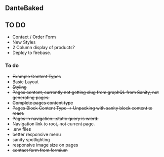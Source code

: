 ## DanteBaked

## TO DO
* Contact / Order Form
* New Styles
* 2 Column display of products?
* Deploy to firebase.


### To do
* ~~Example Content Types~~
* ~~Basic Layout~~
* ~~Styling~~
* ~~Pages content, currently not getting slug from graphQL from Sanity, not generating pages.~~
* ~~Complete pages content type~~
* ~~Pages Block Content Type -> Unpacking with sanity block content to react.~~
* ~~Pages in navigation...static query is wierd.~~
* ~~Navigation link to root, not current page.~~
* .env files
* better responsive menu
* sanity spotlighting
* responsive image size on pages
* ~~contact form from formium~~

